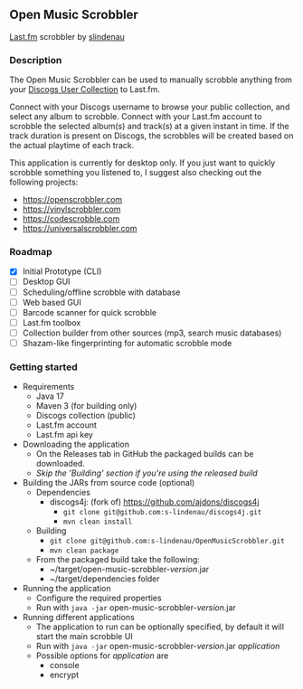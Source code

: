 ## Open Music Scrobbler
[Last.fm](https://www.last.fm) scrobbler by [slindenau](https://github.com/s-lindenau)

### Description
The Open Music Scrobbler can be used to manually scrobble anything from your [Discogs User Collection](https://www.discogs.com/user/example) to Last.fm.

Connect with your Discogs username to browse your public collection, and select any album to scrobble. Connect with your Last.fm account to scrobble the selected album(s) and track(s) at a given instant in time. If the track duration is present on Discogs, the scrobbles will be created based on the actual playtime of each track. 

This application is currently for desktop only. If you just want to quickly scrobble something you listened to, I suggest also checking out the following projects:
- https://openscrobbler.com
- https://vinylscrobbler.com
- https://codescrobble.com
- https://universalscrobbler.com

### Roadmap
- [x] Initial Prototype (CLI)
- [ ] Desktop GUI
- [ ] Scheduling/offline scrobble with database
- [ ] Web based GUI
- [ ] Barcode scanner for quick scrobble
- [ ] Last.fm toolbox
- [ ] Collection builder from other sources (mp3, search music databases)
- [ ] Shazam-like fingerprinting for automatic scrobble mode

### Getting started
- Requirements
  - Java 17
  - Maven 3 (for building only)
  - Discogs collection (public)
  - Last.fm account
  - Last.fm api key
- Downloading the application
  - On the Releases tab in GitHub the packaged builds can be downloaded.
  - _Skip the 'Building' section if you're using the released build_
- Building the JARs from source code (optional)
  - Dependencies
    - discogs4j: (fork of) https://github.com/ajdons/discogs4j
      - `git clone git@github.com:s-lindenau/discogs4j.git`
      - `mvn clean install`
  - Building
    - `git clone git@github.com:s-lindenau/OpenMusicScrobbler.git`
    - `mvn clean package`
  - From the packaged build take the following:
      - ~/target/open-music-scrobbler-_version_.jar
      - ~/target/dependencies folder
- Running the application
  - Configure the required properties
  - Run with `java -jar` open-music-scrobbler-_version_.jar
- Running different applications
  - The application to run can be optionally specified, by default it will start the main scrobble UI
  - Run with `java -jar` open-music-scrobbler-_version_.jar _application_
  - Possible options for _application_ are
    - console
    - encrypt